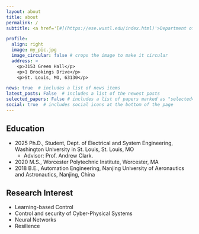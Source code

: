 ```yaml
---
layout: about
title: about
permalink: /
subtitle: <a href='[#](https://ese.wustl.edu/index.html)'>Department of Electrical and Systems Engineering, Washington University in St. Louis</a><br></br><a> Email hongchao@wustl.edu</a>

profile:
  align: right
  image: my_pic.jpg
  image_circular: false # crops the image to make it circular
  address: >
    <p>3153 Green Hall</p>
    <p>1 Brookings Drive</p>
    <p>St. Louis, MO, 63130</p>

news: true  # includes a list of news items
latest_posts: False  # includes a list of the newest posts
selected_papers: False # includes a list of papers marked as "selected={true}"
social: true  # includes social icons at the bottom of the page
---
```


## Education
- 2025 Ph.D., Student, Dept. of Electrical and System Engineering, Washington University in St. Louis, St. Louis, MO 
  - Advisor: Prof. Andrew Clark. 
- 2020 M.S., Worcester Polytechnic Institute, Worcester, MA
- 2018 B.E., Automation Engineering, Nanjing University of Aeronautics and Astronautics, Nanjing, China

## Research Interest
- Learning-based Control
- Control and security of Cyber-Physical Systems
- Neural Networks
- Resilience

<!-- Write your biography here. Tell the world about yourself. Link to your favorite [subreddit](http://reddit.com). You can put a picture in, too. The code is already in, just name your picture `prof_pic.jpg` and put it in the `img/` folder.

Put your address / P.O. box / other info right below your picture. You can also disable any of these elements by editing `profile` property of the YAML header of your `_pages/about.md`. Edit `_bibliography/papers.bib` and Jekyll will render your [publications page](/al-folio/publications/) automatically.

Link to your social media connections, too. This theme is set up to use [Font Awesome icons](http://fortawesome.github.io/Font-Awesome/) and [Academicons](https://jpswalsh.github.io/academicons/), like the ones below. Add your Facebook, Twitter, LinkedIn, Google Scholar, or just disable all of them. -->
